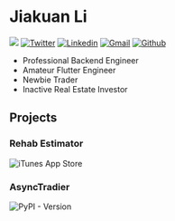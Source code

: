 
# Jiakuan Li

![](https://vbr.nathanchung.dev/badge?page_id=jiak94&color=55acb7&style=for-the-badge&logo=Github)
[![Twitter](https://img.shields.io/badge/X-000000?style=for-the-badge&logo=x&logoColor=white)](https://twitter.com/mem_alloc)
[![Linkedin](https://img.shields.io/badge/LinkedIn-0077B5?style=for-the-badge&logo=linkedin&logoColor=white)](https://www.linkedin.com/in/jiakuanli/)
[![Gmail](https://img.shields.io/badge/Gmail-D14836?style=for-the-badge&logo=gmail&logoColor=white)](mailto:jiakuan@jiakuan.xyz)
[![Github](https://img.shields.io/badge/GitHub-100000?style=for-the-badge&logo=github&logoColor=white)](https://github.com/jiak94)

- Professional Backend Engineer
- Amateur Flutter Engineer
- Newbie Trader
- Inactive Real Estate Investor

## Projects

### Rehab Estimator
  
![iTunes App Store](https://img.shields.io/itunes/v/1569047553?style=for-the-badge&label=Rehab%20Estimator&link=https%3A%2F%2Fapp.rehabestimator.app%2F)


### AsyncTradier
![PyPI - Version](https://img.shields.io/pypi/v/asynctradier?style=for-the-badge&link=https%3A%2F%2Fpypi.org%2Fproject%2Fasynctradier%2F)
